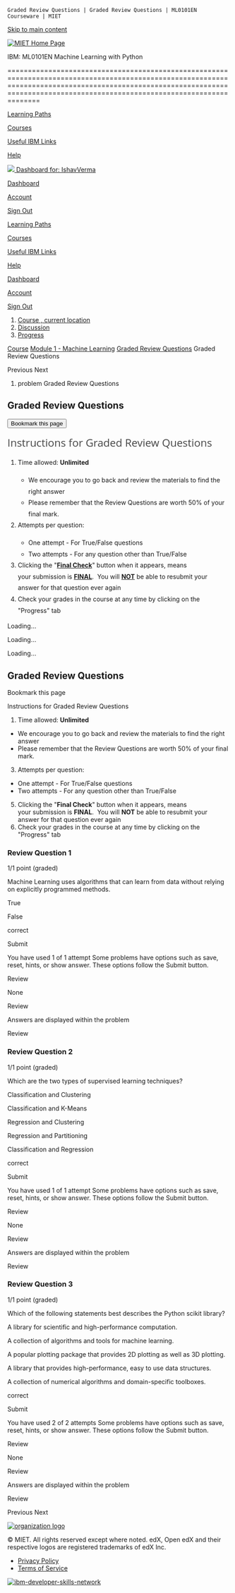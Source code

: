     Graded Review Questions | Graded Review Questions | ML0101EN Courseware | MIET           

[Skip to main content](https://courses.mietjammu.skillsnetwork.site/courses/course-v1:BDU+ML0101EN+v4/courseware/407a9f86565c44189740699636b4fb85/5f1484382669496ca959b429a604b490/#main)

 [![MIET Home Page](https://mietjammu.skillsnetwork.site/system/portals/logos/6165/f416/e5aa/2700/0790/a009/original/logo.png?1638945188)](https://mietjammu.skillsnetwork.site/) 

IBM: ML0101EN Machine Learning with Python


================================================================================================================================================================================================================================

[Learning Paths](https://mietjammu.skillsnetwork.site/learning-paths)

[Courses](https://mietjammu.skillsnetwork.site/courses)

[Useful IBM Links](https://mietjammu.skillsnetwork.site/useful-ibm-links)

[Help](http://edx.readthedocs.io/projects/open-edx-learner-guide/en/open-release-juniper.master/index.html)

 [![](https://courses.mietjammu.skillsnetwork.site/static/images/profiles/default_50.3455a6581573.png) Dashboard for: IshavVerma](https://courses.mietjammu.skillsnetwork.site/dashboard) 

[Dashboard](https://courses.mietjammu.skillsnetwork.site/dashboard)

[Account](https://courses.mietjammu.skillsnetwork.site/account/settings)

[Sign Out](https://courses.mietjammu.skillsnetwork.site/logout)

[Learning Paths](https://mietjammu.skillsnetwork.site/learning-paths)

[Courses](https://mietjammu.skillsnetwork.site/courses)

[Useful IBM Links](https://mietjammu.skillsnetwork.site/useful-ibm-links)

[Help](http://edx.readthedocs.io/projects/open-edx-learner-guide/en/open-release-juniper.master/index.html)

[Dashboard](https://courses.mietjammu.skillsnetwork.site/dashboard)

[Account](https://courses.mietjammu.skillsnetwork.site/account/settings)

[Sign Out](https://courses.mietjammu.skillsnetwork.site/logout)

1.  [Course , current location](https://courses.mietjammu.skillsnetwork.site/courses/course-v1:BDU+ML0101EN+v4/course/)
2.  [Discussion](https://courses.mietjammu.skillsnetwork.site/courses/course-v1:BDU+ML0101EN+v4/discussion/forum/)
3.  [Progress](https://courses.mietjammu.skillsnetwork.site/courses/course-v1:BDU+ML0101EN+v4/progress)

[Course](https://courses.mietjammu.skillsnetwork.site/courses/course-v1:BDU+ML0101EN+v4/course/) [Module 1 - Machine Learning](https://courses.mietjammu.skillsnetwork.site/courses/course-v1:BDU+ML0101EN+v4/course/#block-v1:BDU+ML0101EN+v4+type@chapter+block@407a9f86565c44189740699636b4fb85) [Graded Review Questions](https://courses.mietjammu.skillsnetwork.site/courses/course-v1:BDU+ML0101EN+v4/course/#block-v1:BDU+ML0101EN+v4+type@sequential+block@5f1484382669496ca959b429a604b490) Graded Review Questions

Previous Next

1.  problem Graded Review Questions 

<div class="xblock xblock-student\_view xblock-student\_view-vertical" data-course-id="course-v1:BDU+ML0101EN+v4" data-init="VerticalStudentView" data-runtime-class="LmsRuntime" data-runtime-version="1" data-block-type="vertical" data-usage-id="block-v1:BDU+ML0101EN+v4+type@vertical+block@223274d960e742e18a405ce1e56d48a6" data-request-token="7b91018c7dae11ec83ae523ddf4e3b71" data-graded="True" data-has-score="False"> <h2 class="hd hd-2 unit-title">Graded Review Questions</h2> <div class="bookmark-button-wrapper"> <button class="btn btn-link bookmark-button " aria-pressed="false" data-bookmark-id="IshavVerma,block-v1:BDU+ML0101EN+v4+type@vertical+block@223274d960e742e18a405ce1e56d48a6" data-bookmarks-api-url="/api/bookmarks/v1/bookmarks/"> <span class="bookmark-text">Bookmark this page</span> </button> </div> <div class="vert-mod"> <div class="vert vert-0" data-id="block-v1:BDU+ML0101EN+v4+type@html+block@66cc7b23a3ce448b964700d0c8c400f4"> <div class="xblock xblock-student\_view xblock-student\_view-html xmodule\_display xmodule\_HtmlBlock" data-course-id="course-v1:BDU+ML0101EN+v4" data-init="XBlockToXModuleShim" data-runtime-class="LmsRuntime" data-runtime-version="1" data-block-type="html" data-usage-id="block-v1:BDU+ML0101EN+v4+type@html+block@66cc7b23a3ce448b964700d0c8c400f4" data-request-token="7b91018c7dae11ec83ae523ddf4e3b71" data-graded="True" data-has-score="False"> <script type="json/xblock-args" class="xblock-json-init-args"> {"xmodule-type": "HTMLModule"} </script> <p style="font-size: 16px; line-height: 25.6px;"><span style="color: #474747; font-family: 'Open Sans', Verdana, Geneva, sans-serif, sans-serif; font-size: 24px; line-height: 33.6px;">Instructions for Graded Review Questions</span></p> <ol style="line-height: 25.6px;"> <li><span style="font-size: 1em; line-height: 1.6em;">Time allowed:&nbsp;<strong>Unlimited&nbsp;</strong>&nbsp;</span></li> <ul> <li><span style="font-size: 1em; line-height: 1.6em;">We encourage you to go back and review the materials to find the right answer</span></li> <li><span style="font-size: 1em; line-height: 1.6em;">Please remember that the Review Questions are worth 50% of your final mark.</span></li> </ul> <li><span style="font-size: 1em; line-height: 1.6em;">Attempts per question:</span></li> <ul> <li><span style="font-size: 1em; line-height: 1.6em;">One attempt - For True/False questions</span></li> <li><span style="font-size: 1em; line-height: 1.6em;">Two attempts - For any question other than True/False</span></li> </ul> <li><span style="font-size: 1em; line-height: 1.6em;">Clicking&nbsp;the "<span style="text-decoration: underline;"><strong>Final Check</strong></span>" button when it appears, means your&nbsp;submission is&nbsp;<span style="text-decoration: underline;"><strong>FINAL</strong></span>. &nbsp;Y</span><span style="line-height: 25.6px;">ou will&nbsp;</span><span style="text-decoration: underline;"><strong>NOT</strong></span><span style="line-height: 25.6px;">&nbsp;be able&nbsp;to resubmit your answer for that question ever again</span></li> <li><span style="font-size: 1em; line-height: 1.6em;">Check your grades in the course at any time by clicking on the "Progress" tab</span></li> </ol> </div> </div> <div class="vert vert-1" data-id="block-v1:BDU+ML0101EN+v4+type@problem+block@8657b048fa0c43c2b9be87d6b9d46bed"> <div class="xblock xblock-student\_view xblock-student\_view-problem xmodule\_display xmodule\_ProblemBlock" data-course-id="course-v1:BDU+ML0101EN+v4" data-init="XBlockToXModuleShim" data-runtime-class="LmsRuntime" data-runtime-version="1" data-block-type="problem" data-usage-id="block-v1:BDU+ML0101EN+v4+type@problem+block@8657b048fa0c43c2b9be87d6b9d46bed" data-request-token="7b91018c7dae11ec83ae523ddf4e3b71" data-graded="True" data-has-score="True"> <script type="json/xblock-args" class="xblock-json-init-args"> {"xmodule-type": "Problem"} </script> <div id="problem\_8657b048fa0c43c2b9be87d6b9d46bed" class="problems-wrapper" role="group" aria-labelledby="8657b048fa0c43c2b9be87d6b9d46bed-problem-title" data-problem-id="block-v1:BDU+ML0101EN+v4+type@problem+block@8657b048fa0c43c2b9be87d6b9d46bed" data-url="/courses/course-v1:BDU+ML0101EN+v4/xblock/block-v1:BDU+ML0101EN+v4+type@problem+block@8657b048fa0c43c2b9be87d6b9d46bed/handler/xmodule\_handler" data-problem-score="1" data-problem-total-possible="1" data-attempts-used="1" data-content=" &lt;h3 class=&#34;hd hd-3 problem-header&#34; id=&#34;8657b048fa0c43c2b9be87d6b9d46bed-problem-title&#34; aria-describedby=&#34;block-v1:BDU+ML0101EN+v4+type@problem+block@8657b048fa0c43c2b9be87d6b9d46bed-problem-progress&#34; tabindex=&#34;-1&#34;&gt; Review Question 1 &lt;/h3&gt; &lt;div class=&#34;problem-progress&#34; id=&#34;block-v1:BDU+ML0101EN+v4+type@problem+block@8657b048fa0c43c2b9be87d6b9d46bed-problem-progress&#34;&gt;&lt;/div&gt; &lt;div class=&#34;problem&#34;&gt; &lt;div&gt; &lt;div class=&#34;wrapper-problem-response&#34; tabindex=&#34;-1&#34; aria-label=&#34;Question 1&#34; role=&#34;group&#34;&gt;&lt;div class=&#34;choicegroup capa\_inputtype&#34; id=&#34;inputtype\_8657b048fa0c43c2b9be87d6b9d46bed\_2\_1&#34;&gt; &lt;fieldset aria-describedby=&#34;status\_8657b048fa0c43c2b9be87d6b9d46bed\_2\_1&#34;&gt; &lt;legend id=&#34;8657b048fa0c43c2b9be87d6b9d46bed\_2\_1-legend&#34; class=&#34;response-fieldset-legend field-group-hd&#34;&gt;Machine Learning uses algorithms that can learn from data without relying on explicitly programmed methods.&lt;/legend&gt; &lt;div class=&#34;field&#34;&gt; &lt;input type=&#34;radio&#34; name=&#34;input\_8657b048fa0c43c2b9be87d6b9d46bed\_2\_1&#34; id=&#34;input\_8657b048fa0c43c2b9be87d6b9d46bed\_2\_1\_choice\_0&#34; class=&#34;field-input input-radio submitted&#34; value=&#34;choice\_0&#34; checked=&#34;true&#34;/&gt;&lt;label id=&#34;8657b048fa0c43c2b9be87d6b9d46bed\_2\_1-choice\_0-label&#34; for=&#34;input\_8657b048fa0c43c2b9be87d6b9d46bed\_2\_1\_choice\_0&#34; class=&#34;response-label field-label label-inline choicegroup\_correct&#34; aria-describedby=&#34;status\_8657b048fa0c43c2b9be87d6b9d46bed\_2\_1&#34;&gt; True &lt;/label&gt; &lt;/div&gt; &lt;div class=&#34;field&#34;&gt; &lt;input type=&#34;radio&#34; name=&#34;input\_8657b048fa0c43c2b9be87d6b9d46bed\_2\_1&#34; id=&#34;input\_8657b048fa0c43c2b9be87d6b9d46bed\_2\_1\_choice\_1&#34; class=&#34;field-input input-radio&#34; value=&#34;choice\_1&#34;/&gt;&lt;label id=&#34;8657b048fa0c43c2b9be87d6b9d46bed\_2\_1-choice\_1-label&#34; for=&#34;input\_8657b048fa0c43c2b9be87d6b9d46bed\_2\_1\_choice\_1&#34; class=&#34;response-label field-label label-inline&#34; aria-describedby=&#34;status\_8657b048fa0c43c2b9be87d6b9d46bed\_2\_1&#34;&gt; False &lt;/label&gt; &lt;/div&gt; &lt;span id=&#34;answer\_8657b048fa0c43c2b9be87d6b9d46bed\_2\_1&#34;/&gt; &lt;/fieldset&gt; &lt;div class=&#34;indicator-container&#34;&gt; &lt;span class=&#34;status correct&#34; id=&#34;status\_8657b048fa0c43c2b9be87d6b9d46bed\_2\_1&#34; data-tooltip=&#34;This answer is correct.&#34;&gt; &lt;span class=&#34;sr&#34;&gt;correct&lt;/span&gt;&lt;span class=&#34;status-icon&#34; aria-hidden=&#34;true&#34;/&gt; &lt;/span&gt; &lt;/div&gt; &lt;/div&gt;&lt;/div&gt; &lt;/div&gt; &lt;div class=&#34;action&#34;&gt; &lt;input type=&#34;hidden&#34; name=&#34;problem\_id&#34; value=&#34;Review Question 1&#34; /&gt; &lt;div class=&#34;submit-attempt-container&#34;&gt; &lt;button type=&#34;button&#34; class=&#34;submit btn-brand&#34; data-submitting=&#34;Submitting&#34; data-value=&#34;Submit&#34; data-should-enable-submit-button=&#34;False&#34; aria-describedby=&#34;submission\_feedback\_8657b048fa0c43c2b9be87d6b9d46bed&#34; disabled&gt; &lt;span class=&#34;submit-label&#34;&gt;Submit&lt;/span&gt; &lt;/button&gt; &lt;div class=&#34;submission-feedback&#34; id=&#34;submission\_feedback\_8657b048fa0c43c2b9be87d6b9d46bed&#34;&gt; You have used 1 of 1 attempt &lt;span class=&#34;sr&#34;&gt;Some problems have options such as save, reset, hints, or show answer. These options follow the Submit button.&lt;/span&gt; &lt;/div&gt; &lt;/div&gt; &lt;div class=&#34;problem-action-buttons-wrapper&#34;&gt; &lt;/div&gt; &lt;/div&gt; &lt;div class=&#34;notification warning notification-gentle-alert is-hidden&#34; tabindex=&#34;-1&#34;&gt; &lt;span class=&#34;icon fa fa-exclamation-circle&#34; aria-hidden=&#34;true&#34;&gt;&lt;/span&gt; &lt;span class=&#34;notification-message&#34; aria-describedby=&#34;8657b048fa0c43c2b9be87d6b9d46bed-problem-title&#34;&gt; &lt;/span&gt; &lt;div class=&#34;notification-btn-wrapper&#34;&gt; &lt;button type=&#34;button&#34; class=&#34;btn btn-default btn-small notification-btn review-btn sr&#34;&gt;Review&lt;/button&gt; &lt;/div&gt; &lt;/div&gt; &lt;div class=&#34;notification warning notification-save is-hidden&#34; tabindex=&#34;-1&#34;&gt; &lt;span class=&#34;icon fa fa-save&#34; aria-hidden=&#34;true&#34;&gt;&lt;/span&gt; &lt;span class=&#34;notification-message&#34; aria-describedby=&#34;8657b048fa0c43c2b9be87d6b9d46bed-problem-title&#34;&gt;None &lt;/span&gt; &lt;div class=&#34;notification-btn-wrapper&#34;&gt; &lt;button type=&#34;button&#34; class=&#34;btn btn-default btn-small notification-btn review-btn sr&#34;&gt;Review&lt;/button&gt; &lt;/div&gt; &lt;/div&gt; &lt;div class=&#34;notification general notification-show-answer is-hidden&#34; tabindex=&#34;-1&#34;&gt; &lt;span class=&#34;icon fa fa-info-circle&#34; aria-hidden=&#34;true&#34;&gt;&lt;/span&gt; &lt;span class=&#34;notification-message&#34; aria-describedby=&#34;8657b048fa0c43c2b9be87d6b9d46bed-problem-title&#34;&gt;Answers are displayed within the problem &lt;/span&gt; &lt;div class=&#34;notification-btn-wrapper&#34;&gt; &lt;button type=&#34;button&#34; class=&#34;btn btn-default btn-small notification-btn review-btn sr&#34;&gt;Review&lt;/button&gt; &lt;/div&gt; &lt;/div&gt; &lt;/div&gt; " data-graded="True"> <p class="loading-spinner"> <i class="fa fa-spinner fa-pulse fa-2x fa-fw"></i> <span class="sr">Loading&hellip;</span> </p> </div> </div> </div> <div class="vert vert-2" data-id="block-v1:BDU+ML0101EN+v4+type@problem+block@a4a5c362a007443f9b96eb2d177af9c9"> <div class="xblock xblock-student\_view xblock-student\_view-problem xmodule\_display xmodule\_ProblemBlock" data-course-id="course-v1:BDU+ML0101EN+v4" data-init="XBlockToXModuleShim" data-runtime-class="LmsRuntime" data-runtime-version="1" data-block-type="problem" data-usage-id="block-v1:BDU+ML0101EN+v4+type@problem+block@a4a5c362a007443f9b96eb2d177af9c9" data-request-token="7b91018c7dae11ec83ae523ddf4e3b71" data-graded="True" data-has-score="True"> <script type="json/xblock-args" class="xblock-json-init-args"> {"xmodule-type": "Problem"} </script> <div id="problem\_a4a5c362a007443f9b96eb2d177af9c9" class="problems-wrapper" role="group" aria-labelledby="a4a5c362a007443f9b96eb2d177af9c9-problem-title" data-problem-id="block-v1:BDU+ML0101EN+v4+type@problem+block@a4a5c362a007443f9b96eb2d177af9c9" data-url="/courses/course-v1:BDU+ML0101EN+v4/xblock/block-v1:BDU+ML0101EN+v4+type@problem+block@a4a5c362a007443f9b96eb2d177af9c9/handler/xmodule\_handler" data-problem-score="1" data-problem-total-possible="1" data-attempts-used="1" data-content=" &lt;h3 class=&#34;hd hd-3 problem-header&#34; id=&#34;a4a5c362a007443f9b96eb2d177af9c9-problem-title&#34; aria-describedby=&#34;block-v1:BDU+ML0101EN+v4+type@problem+block@a4a5c362a007443f9b96eb2d177af9c9-problem-progress&#34; tabindex=&#34;-1&#34;&gt; Review Question 2 &lt;/h3&gt; &lt;div class=&#34;problem-progress&#34; id=&#34;block-v1:BDU+ML0101EN+v4+type@problem+block@a4a5c362a007443f9b96eb2d177af9c9-problem-progress&#34;&gt;&lt;/div&gt; &lt;div class=&#34;problem&#34;&gt; &lt;div&gt; &lt;div class=&#34;wrapper-problem-response&#34; tabindex=&#34;-1&#34; aria-label=&#34;Question 1&#34; role=&#34;group&#34;&gt;&lt;div class=&#34;choicegroup capa\_inputtype&#34; id=&#34;inputtype\_a4a5c362a007443f9b96eb2d177af9c9\_2\_1&#34;&gt; &lt;fieldset aria-describedby=&#34;status\_a4a5c362a007443f9b96eb2d177af9c9\_2\_1&#34;&gt; &lt;legend id=&#34;a4a5c362a007443f9b96eb2d177af9c9\_2\_1-legend&#34; class=&#34;response-fieldset-legend field-group-hd&#34;&gt;Which are the two types of supervised learning techniques?&lt;/legend&gt; &lt;div class=&#34;field&#34;&gt; &lt;input type=&#34;radio&#34; name=&#34;input\_a4a5c362a007443f9b96eb2d177af9c9\_2\_1&#34; id=&#34;input\_a4a5c362a007443f9b96eb2d177af9c9\_2\_1\_choice\_1&#34; class=&#34;field-input input-radio&#34; value=&#34;choice\_1&#34;/&gt;&lt;label id=&#34;a4a5c362a007443f9b96eb2d177af9c9\_2\_1-choice\_1-label&#34; for=&#34;input\_a4a5c362a007443f9b96eb2d177af9c9\_2\_1\_choice\_1&#34; class=&#34;response-label field-label label-inline&#34; aria-describedby=&#34;status\_a4a5c362a007443f9b96eb2d177af9c9\_2\_1&#34;&gt; Classification and Clustering &lt;/label&gt; &lt;/div&gt; &lt;div class=&#34;field&#34;&gt; &lt;input type=&#34;radio&#34; name=&#34;input\_a4a5c362a007443f9b96eb2d177af9c9\_2\_1&#34; id=&#34;input\_a4a5c362a007443f9b96eb2d177af9c9\_2\_1\_choice\_4&#34; class=&#34;field-input input-radio&#34; value=&#34;choice\_4&#34;/&gt;&lt;label id=&#34;a4a5c362a007443f9b96eb2d177af9c9\_2\_1-choice\_4-label&#34; for=&#34;input\_a4a5c362a007443f9b96eb2d177af9c9\_2\_1\_choice\_4&#34; class=&#34;response-label field-label label-inline&#34; aria-describedby=&#34;status\_a4a5c362a007443f9b96eb2d177af9c9\_2\_1&#34;&gt; Classification and K-Means &lt;/label&gt; &lt;/div&gt; &lt;div class=&#34;field&#34;&gt; &lt;input type=&#34;radio&#34; name=&#34;input\_a4a5c362a007443f9b96eb2d177af9c9\_2\_1&#34; id=&#34;input\_a4a5c362a007443f9b96eb2d177af9c9\_2\_1\_choice\_2&#34; class=&#34;field-input input-radio&#34; value=&#34;choice\_2&#34;/&gt;&lt;label id=&#34;a4a5c362a007443f9b96eb2d177af9c9\_2\_1-choice\_2-label&#34; for=&#34;input\_a4a5c362a007443f9b96eb2d177af9c9\_2\_1\_choice\_2&#34; class=&#34;response-label field-label label-inline&#34; aria-describedby=&#34;status\_a4a5c362a007443f9b96eb2d177af9c9\_2\_1&#34;&gt; Regression and Clustering &lt;/label&gt; &lt;/div&gt; &lt;div class=&#34;field&#34;&gt; &lt;input type=&#34;radio&#34; name=&#34;input\_a4a5c362a007443f9b96eb2d177af9c9\_2\_1&#34; id=&#34;input\_a4a5c362a007443f9b96eb2d177af9c9\_2\_1\_choice\_3&#34; class=&#34;field-input input-radio&#34; value=&#34;choice\_3&#34;/&gt;&lt;label id=&#34;a4a5c362a007443f9b96eb2d177af9c9\_2\_1-choice\_3-label&#34; for=&#34;input\_a4a5c362a007443f9b96eb2d177af9c9\_2\_1\_choice\_3&#34; class=&#34;response-label field-label label-inline&#34; aria-describedby=&#34;status\_a4a5c362a007443f9b96eb2d177af9c9\_2\_1&#34;&gt; Regression and Partitioning &lt;/label&gt; &lt;/div&gt; &lt;div class=&#34;field&#34;&gt; &lt;input type=&#34;radio&#34; name=&#34;input\_a4a5c362a007443f9b96eb2d177af9c9\_2\_1&#34; id=&#34;input\_a4a5c362a007443f9b96eb2d177af9c9\_2\_1\_choice\_0&#34; class=&#34;field-input input-radio submitted&#34; value=&#34;choice\_0&#34; checked=&#34;true&#34;/&gt;&lt;label id=&#34;a4a5c362a007443f9b96eb2d177af9c9\_2\_1-choice\_0-label&#34; for=&#34;input\_a4a5c362a007443f9b96eb2d177af9c9\_2\_1\_choice\_0&#34; class=&#34;response-label field-label label-inline choicegroup\_correct&#34; aria-describedby=&#34;status\_a4a5c362a007443f9b96eb2d177af9c9\_2\_1&#34;&gt; Classification and Regression &lt;/label&gt; &lt;/div&gt; &lt;span id=&#34;answer\_a4a5c362a007443f9b96eb2d177af9c9\_2\_1&#34;/&gt; &lt;/fieldset&gt; &lt;div class=&#34;indicator-container&#34;&gt; &lt;span class=&#34;status correct&#34; id=&#34;status\_a4a5c362a007443f9b96eb2d177af9c9\_2\_1&#34; data-tooltip=&#34;This answer is correct.&#34;&gt; &lt;span class=&#34;sr&#34;&gt;correct&lt;/span&gt;&lt;span class=&#34;status-icon&#34; aria-hidden=&#34;true&#34;/&gt; &lt;/span&gt; &lt;/div&gt; &lt;/div&gt;&lt;/div&gt; &lt;/div&gt; &lt;div class=&#34;action&#34;&gt; &lt;input type=&#34;hidden&#34; name=&#34;problem\_id&#34; value=&#34;Review Question 2&#34; /&gt; &lt;div class=&#34;submit-attempt-container&#34;&gt; &lt;button type=&#34;button&#34; class=&#34;submit btn-brand&#34; data-submitting=&#34;Submitting&#34; data-value=&#34;Submit&#34; data-should-enable-submit-button=&#34;False&#34; aria-describedby=&#34;submission\_feedback\_a4a5c362a007443f9b96eb2d177af9c9&#34; disabled&gt; &lt;span class=&#34;submit-label&#34;&gt;Submit&lt;/span&gt; &lt;/button&gt; &lt;div class=&#34;submission-feedback&#34; id=&#34;submission\_feedback\_a4a5c362a007443f9b96eb2d177af9c9&#34;&gt; You have used 1 of 1 attempt &lt;span class=&#34;sr&#34;&gt;Some problems have options such as save, reset, hints, or show answer. These options follow the Submit button.&lt;/span&gt; &lt;/div&gt; &lt;/div&gt; &lt;div class=&#34;problem-action-buttons-wrapper&#34;&gt; &lt;/div&gt; &lt;/div&gt; &lt;div class=&#34;notification warning notification-gentle-alert is-hidden&#34; tabindex=&#34;-1&#34;&gt; &lt;span class=&#34;icon fa fa-exclamation-circle&#34; aria-hidden=&#34;true&#34;&gt;&lt;/span&gt; &lt;span class=&#34;notification-message&#34; aria-describedby=&#34;a4a5c362a007443f9b96eb2d177af9c9-problem-title&#34;&gt; &lt;/span&gt; &lt;div class=&#34;notification-btn-wrapper&#34;&gt; &lt;button type=&#34;button&#34; class=&#34;btn btn-default btn-small notification-btn review-btn sr&#34;&gt;Review&lt;/button&gt; &lt;/div&gt; &lt;/div&gt; &lt;div class=&#34;notification warning notification-save is-hidden&#34; tabindex=&#34;-1&#34;&gt; &lt;span class=&#34;icon fa fa-save&#34; aria-hidden=&#34;true&#34;&gt;&lt;/span&gt; &lt;span class=&#34;notification-message&#34; aria-describedby=&#34;a4a5c362a007443f9b96eb2d177af9c9-problem-title&#34;&gt;None &lt;/span&gt; &lt;div class=&#34;notification-btn-wrapper&#34;&gt; &lt;button type=&#34;button&#34; class=&#34;btn btn-default btn-small notification-btn review-btn sr&#34;&gt;Review&lt;/button&gt; &lt;/div&gt; &lt;/div&gt; &lt;div class=&#34;notification general notification-show-answer is-hidden&#34; tabindex=&#34;-1&#34;&gt; &lt;span class=&#34;icon fa fa-info-circle&#34; aria-hidden=&#34;true&#34;&gt;&lt;/span&gt; &lt;span class=&#34;notification-message&#34; aria-describedby=&#34;a4a5c362a007443f9b96eb2d177af9c9-problem-title&#34;&gt;Answers are displayed within the problem &lt;/span&gt; &lt;div class=&#34;notification-btn-wrapper&#34;&gt; &lt;button type=&#34;button&#34; class=&#34;btn btn-default btn-small notification-btn review-btn sr&#34;&gt;Review&lt;/button&gt; &lt;/div&gt; &lt;/div&gt; &lt;/div&gt; " data-graded="True"> <p class="loading-spinner"> <i class="fa fa-spinner fa-pulse fa-2x fa-fw"></i> <span class="sr">Loading&hellip;</span> </p> </div> </div> </div> <div class="vert vert-3" data-id="block-v1:BDU+ML0101EN+v4+type@problem+block@9dffd70bd5ee42418c5c83bd094762d6"> <div class="xblock xblock-student\_view xblock-student\_view-problem xmodule\_display xmodule\_ProblemBlock" data-course-id="course-v1:BDU+ML0101EN+v4" data-init="XBlockToXModuleShim" data-runtime-class="LmsRuntime" data-runtime-version="1" data-block-type="problem" data-usage-id="block-v1:BDU+ML0101EN+v4+type@problem+block@9dffd70bd5ee42418c5c83bd094762d6" data-request-token="7b91018c7dae11ec83ae523ddf4e3b71" data-graded="True" data-has-score="True"> <script type="json/xblock-args" class="xblock-json-init-args"> {"xmodule-type": "Problem"} </script> <div id="problem\_9dffd70bd5ee42418c5c83bd094762d6" class="problems-wrapper" role="group" aria-labelledby="9dffd70bd5ee42418c5c83bd094762d6-problem-title" data-problem-id="block-v1:BDU+ML0101EN+v4+type@problem+block@9dffd70bd5ee42418c5c83bd094762d6" data-url="/courses/course-v1:BDU+ML0101EN+v4/xblock/block-v1:BDU+ML0101EN+v4+type@problem+block@9dffd70bd5ee42418c5c83bd094762d6/handler/xmodule\_handler" data-problem-score="1" data-problem-total-possible="1" data-attempts-used="2" data-content=" &lt;h3 class=&#34;hd hd-3 problem-header&#34; id=&#34;9dffd70bd5ee42418c5c83bd094762d6-problem-title&#34; aria-describedby=&#34;block-v1:BDU+ML0101EN+v4+type@problem+block@9dffd70bd5ee42418c5c83bd094762d6-problem-progress&#34; tabindex=&#34;-1&#34;&gt; Review Question 3 &lt;/h3&gt; &lt;div class=&#34;problem-progress&#34; id=&#34;block-v1:BDU+ML0101EN+v4+type@problem+block@9dffd70bd5ee42418c5c83bd094762d6-problem-progress&#34;&gt;&lt;/div&gt; &lt;div class=&#34;problem&#34;&gt; &lt;div&gt; &lt;div class=&#34;wrapper-problem-response&#34; tabindex=&#34;-1&#34; aria-label=&#34;Question 1&#34; role=&#34;group&#34;&gt;&lt;div class=&#34;choicegroup capa\_inputtype&#34; id=&#34;inputtype\_9dffd70bd5ee42418c5c83bd094762d6\_2\_1&#34;&gt; &lt;fieldset aria-describedby=&#34;status\_9dffd70bd5ee42418c5c83bd094762d6\_2\_1&#34;&gt; &lt;legend id=&#34;9dffd70bd5ee42418c5c83bd094762d6\_2\_1-legend&#34; class=&#34;response-fieldset-legend field-group-hd&#34;&gt;Which of the following statements best describes the Python scikit library?&lt;/legend&gt; &lt;div class=&#34;field&#34;&gt; &lt;input type=&#34;radio&#34; name=&#34;input\_9dffd70bd5ee42418c5c83bd094762d6\_2\_1&#34; id=&#34;input\_9dffd70bd5ee42418c5c83bd094762d6\_2\_1\_choice\_1&#34; class=&#34;field-input input-radio&#34; value=&#34;choice\_1&#34;/&gt;&lt;label id=&#34;9dffd70bd5ee42418c5c83bd094762d6\_2\_1-choice\_1-label&#34; for=&#34;input\_9dffd70bd5ee42418c5c83bd094762d6\_2\_1\_choice\_1&#34; class=&#34;response-label field-label label-inline&#34; aria-describedby=&#34;status\_9dffd70bd5ee42418c5c83bd094762d6\_2\_1&#34;&gt; A library for scientific and high-performance computation. &lt;/label&gt; &lt;/div&gt; &lt;div class=&#34;field&#34;&gt; &lt;input type=&#34;radio&#34; name=&#34;input\_9dffd70bd5ee42418c5c83bd094762d6\_2\_1&#34; id=&#34;input\_9dffd70bd5ee42418c5c83bd094762d6\_2\_1\_choice\_4&#34; class=&#34;field-input input-radio submitted&#34; value=&#34;choice\_4&#34; checked=&#34;true&#34;/&gt;&lt;label id=&#34;9dffd70bd5ee42418c5c83bd094762d6\_2\_1-choice\_4-label&#34; for=&#34;input\_9dffd70bd5ee42418c5c83bd094762d6\_2\_1\_choice\_4&#34; class=&#34;response-label field-label label-inline choicegroup\_correct&#34; aria-describedby=&#34;status\_9dffd70bd5ee42418c5c83bd094762d6\_2\_1&#34;&gt; A collection of algorithms and tools for machine learning. &lt;/label&gt; &lt;/div&gt; &lt;div class=&#34;field&#34;&gt; &lt;input type=&#34;radio&#34; name=&#34;input\_9dffd70bd5ee42418c5c83bd094762d6\_2\_1&#34; id=&#34;input\_9dffd70bd5ee42418c5c83bd094762d6\_2\_1\_choice\_2&#34; class=&#34;field-input input-radio&#34; value=&#34;choice\_2&#34;/&gt;&lt;label id=&#34;9dffd70bd5ee42418c5c83bd094762d6\_2\_1-choice\_2-label&#34; for=&#34;input\_9dffd70bd5ee42418c5c83bd094762d6\_2\_1\_choice\_2&#34; class=&#34;response-label field-label label-inline&#34; aria-describedby=&#34;status\_9dffd70bd5ee42418c5c83bd094762d6\_2\_1&#34;&gt; A popular plotting package that provides 2D plotting as well as 3D plotting. &lt;/label&gt; &lt;/div&gt; &lt;div class=&#34;field&#34;&gt; &lt;input type=&#34;radio&#34; name=&#34;input\_9dffd70bd5ee42418c5c83bd094762d6\_2\_1&#34; id=&#34;input\_9dffd70bd5ee42418c5c83bd094762d6\_2\_1\_choice\_3&#34; class=&#34;field-input input-radio&#34; value=&#34;choice\_3&#34;/&gt;&lt;label id=&#34;9dffd70bd5ee42418c5c83bd094762d6\_2\_1-choice\_3-label&#34; for=&#34;input\_9dffd70bd5ee42418c5c83bd094762d6\_2\_1\_choice\_3&#34; class=&#34;response-label field-label label-inline&#34; aria-describedby=&#34;status\_9dffd70bd5ee42418c5c83bd094762d6\_2\_1&#34;&gt; A library that provides high-performance, easy to use data structures. &lt;/label&gt; &lt;/div&gt; &lt;div class=&#34;field&#34;&gt; &lt;input type=&#34;radio&#34; name=&#34;input\_9dffd70bd5ee42418c5c83bd094762d6\_2\_1&#34; id=&#34;input\_9dffd70bd5ee42418c5c83bd094762d6\_2\_1\_choice\_0&#34; class=&#34;field-input input-radio&#34; value=&#34;choice\_0&#34;/&gt;&lt;label id=&#34;9dffd70bd5ee42418c5c83bd094762d6\_2\_1-choice\_0-label&#34; for=&#34;input\_9dffd70bd5ee42418c5c83bd094762d6\_2\_1\_choice\_0&#34; class=&#34;response-label field-label label-inline&#34; aria-describedby=&#34;status\_9dffd70bd5ee42418c5c83bd094762d6\_2\_1&#34;&gt; A collection of numerical algorithms and domain-specific toolboxes. &lt;/label&gt; &lt;/div&gt; &lt;span id=&#34;answer\_9dffd70bd5ee42418c5c83bd094762d6\_2\_1&#34;/&gt; &lt;/fieldset&gt; &lt;div class=&#34;indicator-container&#34;&gt; &lt;span class=&#34;status correct&#34; id=&#34;status\_9dffd70bd5ee42418c5c83bd094762d6\_2\_1&#34; data-tooltip=&#34;This answer is correct.&#34;&gt; &lt;span class=&#34;sr&#34;&gt;correct&lt;/span&gt;&lt;span class=&#34;status-icon&#34; aria-hidden=&#34;true&#34;/&gt; &lt;/span&gt; &lt;/div&gt; &lt;/div&gt;&lt;/div&gt; &lt;/div&gt; &lt;div class=&#34;action&#34;&gt; &lt;input type=&#34;hidden&#34; name=&#34;problem\_id&#34; value=&#34;Review Question 3&#34; /&gt; &lt;div class=&#34;submit-attempt-container&#34;&gt; &lt;button type=&#34;button&#34; class=&#34;submit btn-brand&#34; data-submitting=&#34;Submitting&#34; data-value=&#34;Submit&#34; data-should-enable-submit-button=&#34;False&#34; aria-describedby=&#34;submission\_feedback\_9dffd70bd5ee42418c5c83bd094762d6&#34; disabled&gt; &lt;span class=&#34;submit-label&#34;&gt;Submit&lt;/span&gt; &lt;/button&gt; &lt;div class=&#34;submission-feedback&#34; id=&#34;submission\_feedback\_9dffd70bd5ee42418c5c83bd094762d6&#34;&gt; You have used 2 of 2 attempts &lt;span class=&#34;sr&#34;&gt;Some problems have options such as save, reset, hints, or show answer. These options follow the Submit button.&lt;/span&gt; &lt;/div&gt; &lt;/div&gt; &lt;div class=&#34;problem-action-buttons-wrapper&#34;&gt; &lt;/div&gt; &lt;/div&gt; &lt;div class=&#34;notification warning notification-gentle-alert is-hidden&#34; tabindex=&#34;-1&#34;&gt; &lt;span class=&#34;icon fa fa-exclamation-circle&#34; aria-hidden=&#34;true&#34;&gt;&lt;/span&gt; &lt;span class=&#34;notification-message&#34; aria-describedby=&#34;9dffd70bd5ee42418c5c83bd094762d6-problem-title&#34;&gt; &lt;/span&gt; &lt;div class=&#34;notification-btn-wrapper&#34;&gt; &lt;button type=&#34;button&#34; class=&#34;btn btn-default btn-small notification-btn review-btn sr&#34;&gt;Review&lt;/button&gt; &lt;/div&gt; &lt;/div&gt; &lt;div class=&#34;notification warning notification-save is-hidden&#34; tabindex=&#34;-1&#34;&gt; &lt;span class=&#34;icon fa fa-save&#34; aria-hidden=&#34;true&#34;&gt;&lt;/span&gt; &lt;span class=&#34;notification-message&#34; aria-describedby=&#34;9dffd70bd5ee42418c5c83bd094762d6-problem-title&#34;&gt;None &lt;/span&gt; &lt;div class=&#34;notification-btn-wrapper&#34;&gt; &lt;button type=&#34;button&#34; class=&#34;btn btn-default btn-small notification-btn review-btn sr&#34;&gt;Review&lt;/button&gt; &lt;/div&gt; &lt;/div&gt; &lt;div class=&#34;notification general notification-show-answer is-hidden&#34; tabindex=&#34;-1&#34;&gt; &lt;span class=&#34;icon fa fa-info-circle&#34; aria-hidden=&#34;true&#34;&gt;&lt;/span&gt; &lt;span class=&#34;notification-message&#34; aria-describedby=&#34;9dffd70bd5ee42418c5c83bd094762d6-problem-title&#34;&gt;Answers are displayed within the problem &lt;/span&gt; &lt;div class=&#34;notification-btn-wrapper&#34;&gt; &lt;button type=&#34;button&#34; class=&#34;btn btn-default btn-small notification-btn review-btn sr&#34;&gt;Review&lt;/button&gt; &lt;/div&gt; &lt;/div&gt; &lt;/div&gt; " data-graded="True"> <p class="loading-spinner"> <i class="fa fa-spinner fa-pulse fa-2x fa-fw"></i> <span class="sr">Loading&hellip;</span> </p> </div> </div> </div> </div> </div>

Graded Review Questions
-----------------------

Bookmark this page

Instructions for Graded Review Questions

1.  Time allowed: **Unlimited** 

*   We encourage you to go back and review the materials to find the right answer
*   Please remember that the Review Questions are worth 50% of your final mark.

3.  Attempts per question:

*   One attempt - For True/False questions
*   Two attempts - For any question other than True/False

5.  Clicking the "**Final Check**" button when it appears, means your submission is **FINAL**.  You will **NOT** be able to resubmit your answer for that question ever again
6.  Check your grades in the course at any time by clicking on the "Progress" tab

### Review Question 1

1/1 point (graded)

Machine Learning uses algorithms that can learn from data without relying on explicitly programmed methods.

 True 

 False 

correct

Submit

You have used 1 of 1 attempt Some problems have options such as save, reset, hints, or show answer. These options follow the Submit button.

Review

None

Review

Answers are displayed within the problem

Review

### Review Question 2

1/1 point (graded)

Which are the two types of supervised learning techniques?

 Classification and Clustering 

 Classification and K-Means 

 Regression and Clustering 

 Regression and Partitioning 

 Classification and Regression 

correct

Submit

You have used 1 of 1 attempt Some problems have options such as save, reset, hints, or show answer. These options follow the Submit button.

Review

None

Review

Answers are displayed within the problem

Review

### Review Question 3

1/1 point (graded)

Which of the following statements best describes the Python scikit library?

 A library for scientific and high-performance computation. 

 A collection of algorithms and tools for machine learning. 

 A popular plotting package that provides 2D plotting as well as 3D plotting. 

 A library that provides high-performance, easy to use data structures. 

 A collection of numerical algorithms and domain-specific toolboxes. 

correct

Submit

You have used 2 of 2 attempts Some problems have options such as save, reset, hints, or show answer. These options follow the Submit button.

Review

None

Review

Answers are displayed within the problem

Review

Previous Next

 [![organization logo](https://courses.mietjammu.skillsnetwork.site/static/images/logo.b6c374d66d57.png)](https://courses.mietjammu.skillsnetwork.site/) 

© MIET. All rights reserved except where noted. edX, Open edX and their respective logos are registered trademarks of edX Inc.

*   [Privacy Policy](https://mietjammu.skillsnetwork.site/privacy)
*   [Terms of Service](https://mietjammu.skillsnetwork.site/legal)

 [![ibm-developer-skills-network](https://skills-network-assets.s3.us.cloud-object-storage.appdomain.cloud/ibm-skills-network-logo-tag.png)](https://skills.network/)
